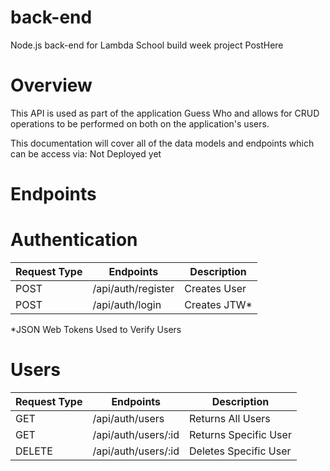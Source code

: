 # back-end
Node.js back-end for Lambda School build week project PostHere

# Overview
This API is used as part of the application Guess Who and allows for CRUD operations to be performed on both on the application's users.

This documentation will cover all of the data models and endpoints which can be access via: Not Deployed yet


# Endpoints

# Authentication

| Request Type  |	Endpoints           |	        Description     |
| ------------  |  --------------       |       ------------------  | 
| POST	        |    /api/auth/register	|           Creates User    |
| POST	        |    /api/auth/login	|           Creates JTW*    |

*JSON Web Tokens Used to Verify Users


# Users

| Request Type  |	Endpoints                   |	        Description     |
| ------------  |  --------------               |       ------------------  | 
| GET	        |    /api/auth/users	        |   Returns All Users       |
| GET           |    /api/auth/users/:id        |   Returns Specific User   |
| DELETE        |    /api/auth/users/:id        |   Deletes  Specific User  |